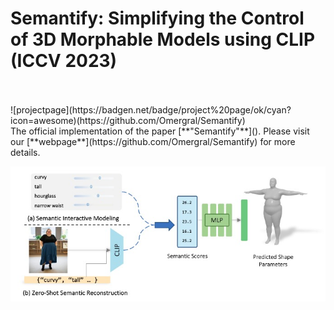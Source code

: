 # Semantify: Simplifying the Control of 3D Morphable Models using CLIP (ICCV 2023)

<br>
<br>
![projectpage](https://badgen.net/badge/project%20page/ok/cyan?icon=awesome)(https://github.com/Omergral/Semantify)
<br>
The official implementation of the paper [**"Semantify"**]().
Please visit our [**webpage**](https://github.com/Omergral/Semantify) for more details.
<br>

![teaser](https://github.com/Omergral/Semantify/blob/3c487790da4feee5265ab53f38fe2fc015684451/static/images/teaser.jpeg)

